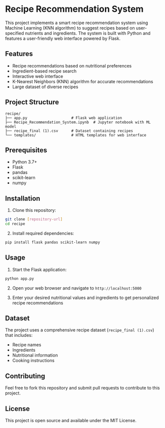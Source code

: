# Recipe Recommendation System

This project implements a smart recipe recommendation system using Machine Learning (KNN algorithm) to suggest recipes based on user-specified nutrients and ingredients. The system is built with Python and features a user-friendly web interface powered by Flask.

## Features

- Recipe recommendations based on nutritional preferences
- Ingredient-based recipe search
- Interactive web interface
- K-Nearest Neighbors (KNN) algorithm for accurate recommendations
- Large dataset of diverse recipes

## Project Structure

```
recipe/
├── app.py                    # Flask web application
├── Recipe_Recommendation_System.ipynb  # Jupyter notebook with ML model
├── recipe_final (1).csv      # Dataset containing recipes
└── templates/                # HTML templates for web interface
```

## Prerequisites

- Python 3.7+
- Flask
- pandas
- scikit-learn
- numpy

## Installation

1. Clone this repository:
```bash
git clone [repository-url]
cd recipe
```

2. Install required dependencies:
```bash
pip install flask pandas scikit-learn numpy
```

## Usage

1. Start the Flask application:
```bash
python app.py
```

2. Open your web browser and navigate to `http://localhost:5000`

3. Enter your desired nutritional values and ingredients to get personalized recipe recommendations

## Dataset

The project uses a comprehensive recipe dataset (`recipe_final (1).csv`) that includes:
- Recipe names
- Ingredients
- Nutritional information
- Cooking instructions

## Contributing

Feel free to fork this repository and submit pull requests to contribute to this project.

## License

This project is open source and available under the MIT License.
